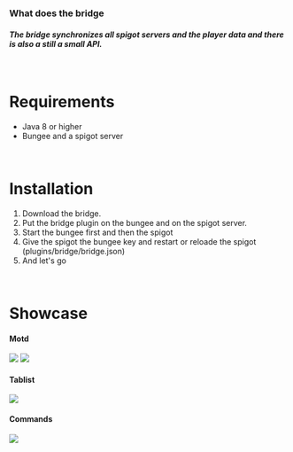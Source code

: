 
### What does the bridge
##### The bridge synchronizes all spigot servers and the player data and there is also a still a small API.
&nbsp;
# Requirements
* Java 8 or higher
* Bungee and a spigot server
&nbsp;

&nbsp;
# Installation
1. Download the bridge.
2. Put the bridge plugin on the bungee and on the spigot server.
3. Start the bungee first and then the spigot
4. Give the spigot the bungee key and restart or reloade the spigot (plugins/bridge/bridge.json)
5. And let's go
&nbsp;

&nbsp;
# Showcase

#### Motd

<img src="https://byncing.eu/graphic/bridge-driver/motd_1.png">
<img src="https://byncing.eu/graphic/bridge-driver/motd_2.png">

#### Tablist

<img src="https://byncing.eu/graphic/bridge-driver/newtablist.png.png">

#### Commands
<img src="https://byncing.eu/graphic/bridge-driver/commands.png">
